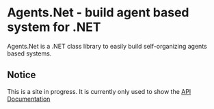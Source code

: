 # Agents.Net - build agent based system for .NET
Agents.Net is a .NET class library to easily build self-organizing agents based systems.
## Notice
This is a site in progress. It is currently only used to show the [API Documentation](~/obj/api/Agents.Net.yml)
